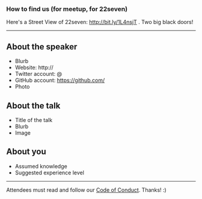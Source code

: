 ### How to find us (for meetup, for 22seven)

Here's a Street View of 22seven: http://bit.ly/1L4nsjT . Two big black doors!

---

## About the speaker

* Blurb
* Website: http://
* Twitter account: @
* GitHub account: https://github.com/
* Photo

## About the talk

* Title of the talk
* Blurb
* Image

## About you

* Assumed knowledge
* Suggested experience level

---

Attendees must read and follow our [Code of Conduct](http://ctfeds.org/code-of-conduct/). Thanks! :)
